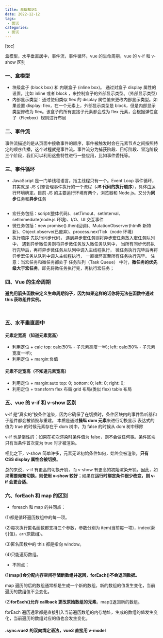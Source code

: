 ```yaml
---
title: 基础知识1
date: 2022-12-12
tags: 
 - 面试
categories:
 - 面试
---
```


[toc]

盒模型，水平垂直居中，事件流，事件循环，vue 的生命周期，vue 的 v-if 和 v-show 区别

### 一、盒模型

- 块级盒子 (block box) 和 内联盒子 (inline box)。
  通过对盒子 display 属性的设置，比如 inline 或者 block ，来控制盒子的外部显示类型。（外部显示类型）
- 内部显示类型：通过使用类似 flex 的 display 属性值来更改内部显示类型。如果设置 display: flex，在一个元素上，外部显示类型是 block，但是内部显示类型修改为 flex。该盒子的所有直接子元素都会成为 flex 元素，会根据弹性盒子（Flexbox）规则进行布局

### 二、事件流

事件流描述的是从页面中接收事件的顺序，事件被触发时会在元素节点之间按照特定的顺序传播，这个过程就是事件流。事件流分为捕获阶段、目标阶段、冒泡阶段三个阶段，我们可以利用这些特性进行一些应用，比如事件委托等。

### 三、事件循环

- JavaScript 是一门单线程语言，指主线程只有一个。Event Loop 事件循环，其实就是 JS 引擎管理事件执行的一个流程（**JS 代码的执行顺序**），具体由运行环境确定。目前 JS 的主要运行环境有两个，浏览器和 Node.js。又分为**同步**任务和**异步**任务

<img :src="$withBase('/assets/interview/mermaid1.png')" alt=""></img>

- 宏任务包括：script(整体代码)、setTimout、setInterval、setImmediate(node.js 环境)、I/O、UI 交互事件
- 微任务包括：new promise().then(回调)、MutationObserver(html5 新特新)、Object.observe(已废弃)、process.nextTick（node 环境）
- 执行顺序
  先执行同步代码，
  遇到异步宏任务则将异步宏任务放入宏任务队列中，
  遇到异步微任务则将异步微任务放入微任务队列中，
  当所有同步代码执行完毕后，再将异步微任务从队列中调入主线程执行，
  微任务执行完毕后再将异步宏任务从队列中调入主线程执行，
  一直循环直至所有任务执行完毕。
  注意：当宏任务和微任务都处于 任务队列（Task Queue） 中时，**微任务的优先级大于宏任务**，即先将微任务执行完，再执行宏任务；

### 四、Vue 的生命周期

**避免用箭头函数来定义生命周期钩子，因为如果这样的话你将无法在函数中通过 this 获取组件实例。**

<img :src="$withBase('/assets/interview/生命周期1.png')" alt=""></img>
<img :src="$withBase('/assets/interview/生命周期2.png')" alt=""></img>
<img :src="$withBase('/assets/interview/生命周期3.png')" alt=""></img>
<img :src="$withBase('/assets/interview/生命周期4.png')" alt=""></img>

### 五、水平垂直居中

#### 元素定宽高（知道元素宽高）

- 利用定位 + calc
  top: calc(50% - 子元素高度一半);
  left: calc(50% - 子元素宽度一半);
- 利用定位 + margin:负值

#### 元素不定宽高（不知道元素宽高）

- 利用定位 + margin:auto
  top: 0;
  bottom: 0;
  left: 0;
  right: 0;
- 利用定位 + transform
  flex 布局
  grid 布局(类似 flex)
  table 布局

### 五、vue 的 v-if 和 v-show 区别

v-if 是“真实的”按条件渲染，因为它确保了在切换时，条件区块内的事件监听器和子组件都会被销毁与重建。
本质是通过**操纵 dom 元素**来进行切换显示
表达式的值为 true 的时候元素存在于 dom 树中，为 false 的时候从 dom 树中移除

v-if 也是惰性的：如果在初次渲染时条件值为 false，则不会做任何事。条件区块只有当条件首次变为 true 时才被渲染。

相比之下，v-show 简单许多，元素无论初始条件如何，始终会被渲染，**只有 CSS display 属性会被切换**。

总的来说，v-if 有更高的切换开销，而 v-show 有更高的初始渲染开销。因此，如果**需要频繁切换，则使用 v-show 较好**；如果在**运行时绑定条件很少改变，则 v-if 会更合适**。

### 六、forEach 和 map 的区别

- foreach 和 map 的共同点：

(1)都是循环遍历数组中的每一项。

(2)每次执行匿名函数都支持三个参数，参数分别为 item(当前每一项)，index(索引值)，arr(原数组)。

(3)匿名函数中的 this 都是指向 window。

(4)只能遍历数组。

- 不同点：

**(1)map()会分配内存空间存储新数组并返回，forEach()不会返回数据。**

map 遍历的后的数组通常都是生成一个新的数组，新的数组的值发生变化，当前遍历的数组值不会变化。

(2)**forEach()允许 callback 更改原始数组的元素**。map()返回新的数组。

forEach 遍历通常都是直接引入当前遍历数组的内存地址，生成的数组的值发生变化，当前遍历的数组对应的值也会发生变化。

#### .sync:vue2 的双向绑定语法，vue3 直接用 v-model
